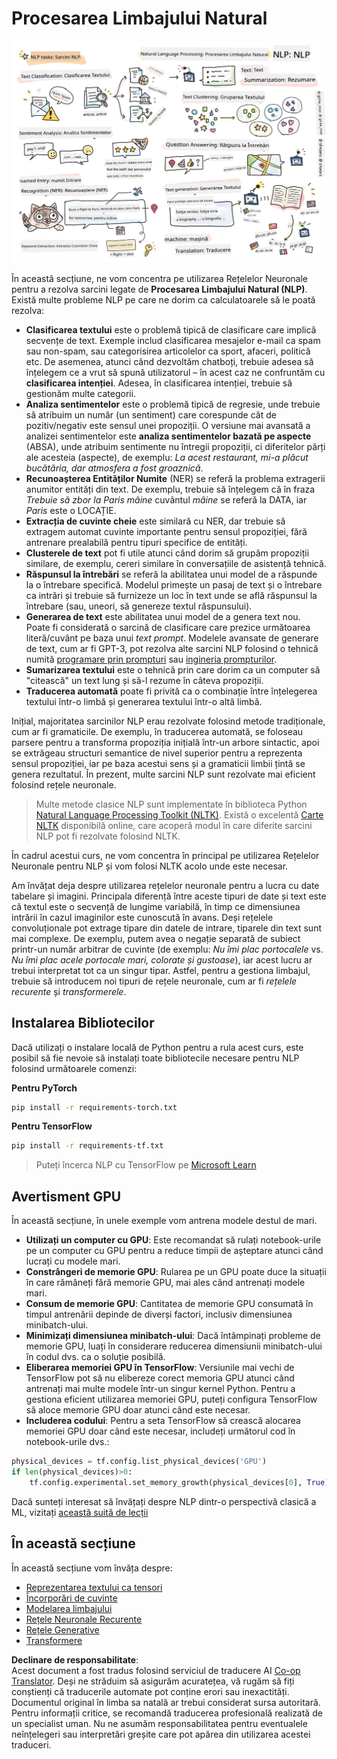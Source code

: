 <!--
CO_OP_TRANSLATOR_METADATA:
{
  "original_hash": "8ef02a9318257ea140ed3ed74442096d",
  "translation_date": "2025-08-25T21:28:27+00:00",
  "source_file": "lessons/5-NLP/README.md",
  "language_code": "ro"
}
-->
# Procesarea Limbajului Natural

![Rezumat al sarcinilor NLP într-un desen](../../../../translated_images/ai-nlp.b22dcb8ca4707ceaee8576db1c5f4089c8cac2f454e9e03ea554f07fda4556b8.ro.png)

În această secțiune, ne vom concentra pe utilizarea Rețelelor Neuronale pentru a rezolva sarcini legate de **Procesarea Limbajului Natural (NLP)**. Există multe probleme NLP pe care ne dorim ca calculatoarele să le poată rezolva:

* **Clasificarea textului** este o problemă tipică de clasificare care implică secvențe de text. Exemple includ clasificarea mesajelor e-mail ca spam sau non-spam, sau categorisirea articolelor ca sport, afaceri, politică etc. De asemenea, atunci când dezvoltăm chatboți, trebuie adesea să înțelegem ce a vrut să spună utilizatorul – în acest caz ne confruntăm cu **clasificarea intenției**. Adesea, în clasificarea intenției, trebuie să gestionăm multe categorii.
* **Analiza sentimentelor** este o problemă tipică de regresie, unde trebuie să atribuim un număr (un sentiment) care corespunde cât de pozitiv/negativ este sensul unei propoziții. O versiune mai avansată a analizei sentimentelor este **analiza sentimentelor bazată pe aspecte** (ABSA), unde atribuim sentimente nu întregii propoziții, ci diferitelor părți ale acesteia (aspecte), de exemplu: *La acest restaurant, mi-a plăcut bucătăria, dar atmosfera a fost groaznică*.
* **Recunoașterea Entităților Numite** (NER) se referă la problema extragerii anumitor entități din text. De exemplu, trebuie să înțelegem că în fraza *Trebuie să zbor la Paris mâine* cuvântul *mâine* se referă la DATA, iar *Paris* este o LOCAȚIE.  
* **Extracția de cuvinte cheie** este similară cu NER, dar trebuie să extragem automat cuvinte importante pentru sensul propoziției, fără antrenare prealabilă pentru tipuri specifice de entități.
* **Clusterele de text** pot fi utile atunci când dorim să grupăm propoziții similare, de exemplu, cereri similare în conversațiile de asistență tehnică.
* **Răspunsul la întrebări** se referă la abilitatea unui model de a răspunde la o întrebare specifică. Modelul primește un pasaj de text și o întrebare ca intrări și trebuie să furnizeze un loc în text unde se află răspunsul la întrebare (sau, uneori, să genereze textul răspunsului).
* **Generarea de text** este abilitatea unui model de a genera text nou. Poate fi considerată o sarcină de clasificare care prezice următoarea literă/cuvânt pe baza unui *text prompt*. Modelele avansate de generare de text, cum ar fi GPT-3, pot rezolva alte sarcini NLP folosind o tehnică numită [programare prin prompturi](https://towardsdatascience.com/software-3-0-how-prompting-will-change-the-rules-of-the-game-a982fbfe1e0) sau [ingineria prompturilor](https://medium.com/swlh/openai-gpt-3-and-prompt-engineering-dcdc2c5fcd29).
* **Sumarizarea textului** este o tehnică prin care dorim ca un computer să "citească" un text lung și să-l rezume în câteva propoziții.
* **Traducerea automată** poate fi privită ca o combinație între înțelegerea textului într-o limbă și generarea textului într-o altă limbă.

Inițial, majoritatea sarcinilor NLP erau rezolvate folosind metode tradiționale, cum ar fi gramaticile. De exemplu, în traducerea automată, se foloseau parsere pentru a transforma propoziția inițială într-un arbore sintactic, apoi se extrăgeau structuri semantice de nivel superior pentru a reprezenta sensul propoziției, iar pe baza acestui sens și a gramaticii limbii țintă se genera rezultatul. În prezent, multe sarcini NLP sunt rezolvate mai eficient folosind rețele neuronale.

> Multe metode clasice NLP sunt implementate în biblioteca Python [Natural Language Processing Toolkit (NLTK)](https://www.nltk.org). Există o excelentă [Carte NLTK](https://www.nltk.org/book/) disponibilă online, care acoperă modul în care diferite sarcini NLP pot fi rezolvate folosind NLTK.

În cadrul acestui curs, ne vom concentra în principal pe utilizarea Rețelelor Neuronale pentru NLP și vom folosi NLTK acolo unde este necesar.

Am învățat deja despre utilizarea rețelelor neuronale pentru a lucra cu date tabelare și imagini. Principala diferență între aceste tipuri de date și text este că textul este o secvență de lungime variabilă, în timp ce dimensiunea intrării în cazul imaginilor este cunoscută în avans. Deși rețelele convoluționale pot extrage tipare din datele de intrare, tiparele din text sunt mai complexe. De exemplu, putem avea o negație separată de subiect printr-un număr arbitrar de cuvinte (de exemplu: *Nu îmi plac portocalele* vs. *Nu îmi plac acele portocale mari, colorate și gustoase*), iar acest lucru ar trebui interpretat tot ca un singur tipar. Astfel, pentru a gestiona limbajul, trebuie să introducem noi tipuri de rețele neuronale, cum ar fi *rețelele recurente* și *transformerele*.

## Instalarea Bibliotecilor

Dacă utilizați o instalare locală de Python pentru a rula acest curs, este posibil să fie nevoie să instalați toate bibliotecile necesare pentru NLP folosind următoarele comenzi:

**Pentru PyTorch**
```bash
pip install -r requirements-torch.txt
```
**Pentru TensorFlow**
```bash
pip install -r requirements-tf.txt
```

> Puteți încerca NLP cu TensorFlow pe [Microsoft Learn](https://docs.microsoft.com/learn/modules/intro-natural-language-processing-tensorflow/?WT.mc_id=academic-77998-cacaste)

## Avertisment GPU

În această secțiune, în unele exemple vom antrena modele destul de mari.
* **Utilizați un computer cu GPU**: Este recomandat să rulați notebook-urile pe un computer cu GPU pentru a reduce timpii de așteptare atunci când lucrați cu modele mari.
* **Constrângeri de memorie GPU**: Rularea pe un GPU poate duce la situații în care rămâneți fără memorie GPU, mai ales când antrenați modele mari.
* **Consum de memorie GPU**: Cantitatea de memorie GPU consumată în timpul antrenării depinde de diverși factori, inclusiv dimensiunea minibatch-ului.
* **Minimizați dimensiunea minibatch-ului**: Dacă întâmpinați probleme de memorie GPU, luați în considerare reducerea dimensiunii minibatch-ului în codul dvs. ca o soluție posibilă.
* **Eliberarea memoriei GPU în TensorFlow**: Versiunile mai vechi de TensorFlow pot să nu elibereze corect memoria GPU atunci când antrenați mai multe modele într-un singur kernel Python. Pentru a gestiona eficient utilizarea memoriei GPU, puteți configura TensorFlow să aloce memorie GPU doar atunci când este necesar.
* **Includerea codului**: Pentru a seta TensorFlow să crească alocarea memoriei GPU doar când este necesar, includeți următorul cod în notebook-urile dvs.:

```python
physical_devices = tf.config.list_physical_devices('GPU') 
if len(physical_devices)>0:
    tf.config.experimental.set_memory_growth(physical_devices[0], True) 
```

Dacă sunteți interesat să învățați despre NLP dintr-o perspectivă clasică a ML, vizitați [această suită de lecții](https://github.com/microsoft/ML-For-Beginners/tree/main/6-NLP)

## În această secțiune
În această secțiune vom învăța despre:

* [Reprezentarea textului ca tensori](13-TextRep/README.md)
* [Încorporări de cuvinte](14-Emdeddings/README.md)
* [Modelarea limbajului](15-LanguageModeling/README.md)
* [Rețele Neuronale Recurente](16-RNN/README.md)
* [Rețele Generative](17-GenerativeNetworks/README.md)
* [Transformere](18-Transformers/README.md)

**Declinare de responsabilitate**:  
Acest document a fost tradus folosind serviciul de traducere AI [Co-op Translator](https://github.com/Azure/co-op-translator). Deși ne străduim să asigurăm acuratețea, vă rugăm să fiți conștienți că traducerile automate pot conține erori sau inexactități. Documentul original în limba sa natală ar trebui considerat sursa autoritară. Pentru informații critice, se recomandă traducerea profesională realizată de un specialist uman. Nu ne asumăm responsabilitatea pentru eventualele neînțelegeri sau interpretări greșite care pot apărea din utilizarea acestei traduceri.